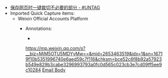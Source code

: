- [保存网页时一键裁切不必要的部分 - #UNTAG](https://utgd.net/article/20385)
- Imported Quick Capture items:
    - Weixin Official Accounts Platform
        - Annotations:
          
          * 
          
          
          https://mp.weixin.qq.com/s?__biz=MjM5OTU5MDYyMw==&mid=2653463519&idx=1&sn=16719f10b5351996740e6aed59c7f116&chksm=bce52c6f8b92a57923b549e829b3cabe3296993793a0fc0d565c023cb3e7cd09ff5ee9c10284 [Email Body](https://files.todoist.com/ERDybznUHNYSs_8YTRDwxz3WcHMdhEKGBHM2ChGf-c3i2LdDeb2pM6Cz4_KemkEE/by/21878347/as/file.html)
